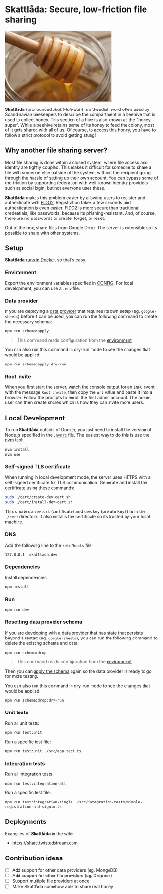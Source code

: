 # Skattlåda: Secure, low-friction file sharing

![logo](./public/images/logo-lg.png)

**Skattlåda** (pronounced _skaht-loh-dah_) is a Swedish word often used by Scandinavian beekeepers to describe the compartment in a beehive that is used to collect honey. This section of a hive is also known as the "honey super". While a beehive retains some of its honey to feed the colony, most of it gets shared with all of us. Of course, to access this honey, you have to follow a strict protocol to avoid getting stung!

## Why another file sharing server?

Most file sharing is done within a closed system, where file access and identity are tightly coupled. This makes it difficult for someone to share a file with someone else outside of the system, without the recipient going through the hassle of setting up their own account. You can bypass some of the friction by supporting federation with well-known identity providers such as social login, but not everyone uses these.

**Skattlåda** makes this problem easier by allowing users to register and authenticate with [FIDO2](https://fidoalliance.org/fido2/). Registration takes a few seconds and authentication is even easier. FIDO2 is more secure than traditional credentials, like passwords, because its phishing-resistant. And, of course, there are no passwords to create, forget, or reset.

Out of the box, share files from Google Drive. The server is extensible so its possible to share with other systems.

## Setup

**Skattlåda** [runs in Docker](https://hub.docker.com/r/twistedstream/skattlada), so that's easy.

### Environment

Export the environment variables specified in [CONFIG](./CONFIG.md). For local development, you can use a `.env` file.

### Data provider

If you are deploying a [data provider](./CONFIG.md#data_provider_name) that requires its own setup (eg. `google-sheets`) before it can be used, you can run the following command to create the necessary schema:

```shell
npm run schema:apply
```

> This command reads configuration from the [environment](#environment)

You can also run this command in dry-run mode to see the changes that would be applied:

```shell
npm run schema:apply:dry-run
```

### Root invite

When you first start the server, watch the console output for an `INFO` event with the message `Root invite`, then copy the `url` value and paste it into a browser. Follow the prompts to enroll the first admin account. The admin user can then create shares which is how they can invite more users.

## Local Development

To run **Skattlåda** outside of Docker, you just need to install the version of Node.js specified in the [`.nvmrc`](./.nvmrc) file. The easiest way to do this is use the [nvm](https://github.com/nvm-sh/nvm) tool:

```shell
nvm install
nvm use
```

### Self-signed TLS certificate

When running in local development mode, the server uses HTTPS with a self-signed certificate for TLS communication. Generate and install the certificate using these commands:

```bash
sudo ./cert/create-dev-cert.sh
sudo ./cert/install-dev-cert.sh
```

This creates a `dev.crt` (certificate) and `dev.key` (private key) file in the `./cert` directory. It also installs the certificate so its trusted by your local machine.

### DNS

Add the following line to the `/etc/hosts` file:

```text
127.0.0.1  skattlada.dev
```

### Dependencies

Install dependencies

```shell
npm install
```

### Run

```shell
npm run dev
```

### Resetting data provider schema

If you are developing with a [data provider](./CONFIG.md#data_provider_name) that has state that persists beyond a restart (eg. `google-sheets`), you can run the following command to delete the existing schema and data:

```shell
npm run schema:drop
```

> This command reads configuration from the [environment](#environment)

Then you can [apply the schema](#data-provider) again so the data provider is ready to go for more testing.

You can also run this command in dry-run mode to see the changes that would be applied:

```shell
npm run schema:drop:dry-run
```

### Unit tests

Run all unit tests:

```shell
npm run test:unit
```

Run a specific test file:

```shell
npm run test:unit ./src/app.test.ts
```

### Integration tests

Run all integration tests

```shell
npm run test:integration-all
```

Run a specific test file:

```shell
npm run test:integration-single ./src/integration-tests/simple-registration-and-signin.ts
```

## Deployments

Examples of **Skattlåda** in the wild:

- <https://share.twistedstream.com>

## Contribution ideas

- [ ] Add support for other data providers (eg. MongoDB)
- [ ] Add support for other file providers (eg. Dropbox)
- [ ] Support multiple file providers at once
- [ ] Make Skattlåda somehow able to share real honey
